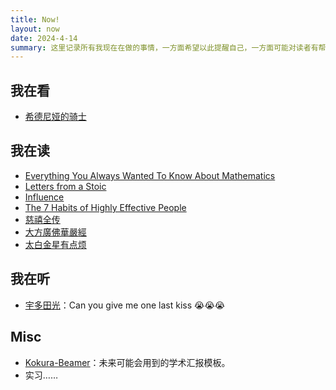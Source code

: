 ```yaml
---
title: Now!
layout: now
date: 2024-4-14
summary: 这里记录所有我现在在做的事情，一方面希望以此提醒自己，一方面可能对读者有帮助。
---
```



## 我在看

- [希德尼娅的骑士](https://movie.douban.com/subject/24700703/)

## 我在读

- [Everything You Always Wanted To Know About Mathematics](https://www.math.cmu.edu/~jmackey/151_128/bws_book.pdf)
- [Letters from a Stoic](https://book.douban.com/subject/1364821/)
- [Influence](https://book.douban.com/subject/2121856/)
- [The 7 Habits of Highly Effective People](https://book.douban.com/subject/1427920/)
- [慈禧全传](https://book.douban.com/subject/26305373/)
- [大方廣佛華嚴經](https://book.douban.com/subject/2057229/)
- [太白金星有点烦](https://book.douban.com/subject/36328704/)

## 我在听

- [宇多田光](https://www.utadahikaru.jp/en/)：Can you give me one last kiss 😭😭😭

## Misc

- [Kokura-Beamer](https://github.com/Falldio/Kokura-Beamer)：未来可能会用到的学术汇报模板。
- 实习……